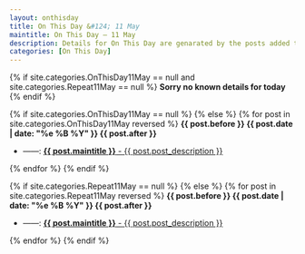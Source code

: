 ```yaml
---
layout: onthisday
title: On This Day &#124; 11 May
maintitle: On This Day — 11 May
description: Details for On This Day are genarated by the posts added to the website so the content is subject to changes/updates over time.
categories: [On This Day]
---
```


{% if site.categories.OnThisDay11May == null and site.categories.Repeat11May == null %}
<strong>Sorry no known details for today</strong>
{% endif %}

{% if site.categories.OnThisDay11May == null %}
{% else %}
{% for post in site.categories.OnThisDay11May reversed %}
<strong>{{ post.before }} {{ post.date | date: "%e %B %Y" }} {{ post.after }}</strong>
<ul>
<li> ——: <a href="{{ post.url }}"><strong>{{ post.maintitle }}</strong> - {{ post.post_description }}</a></li>
</ul>
{% endfor %}
{% endif %}

{% if site.categories.Repeat11May == null %}
{% else %}
{% for post in site.categories.Repeat11May reversed %}
<strong>{{ post.before }} {{ post.date | date: "%e %B %Y" }} {{ post.after }}</strong>
<ul>
<li> ——: <a href="{{ post.url }}"><strong>{{ post.maintitle }}</strong> - {{ post.post_description }}</a></li>
</ul>
{% endfor %}
{% endif %}
